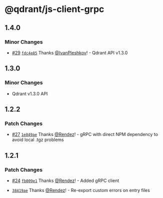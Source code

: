 # @qdrant/js-client-grpc

## 1.4.0

### Minor Changes

-   [#29](https://github.com/qdrant/qdrant-js/pull/29) [`fdc4e85`](https://github.com/qdrant/qdrant-js/commit/fdc4e85a8f6f3ae9d496c444817f56e64eb9ed66) Thanks [@IvanPleshkov](https://github.com/IvanPleshkov)! - Qdrant API v1.3.0

## 1.3.0

### Minor Changes

-   Qdrant v1.3.0 API

## 1.2.2

### Patch Changes

-   [#27](https://github.com/qdrant/qdrant-js/pull/27) [`1e849ae`](https://github.com/qdrant/qdrant-js/commit/1e849aea8596c2f972ee602f604fe77adf136dbf) Thanks [@Rendez](https://github.com/Rendez)! - gRPC with direct NPM dependency to avoid local .tgz problems

## 1.2.1

### Patch Changes

-   [#24](https://github.com/qdrant/qdrant-js/pull/24) [`fb009e1`](https://github.com/qdrant/qdrant-js/commit/fb009e1efec42b6383a6f0e764312a39808ee932) Thanks [@Rendez](https://github.com/Rendez)! - Added gRPC client

-   [`38419ae`](https://github.com/qdrant/qdrant-js/commit/38419ae6b030f0535c74050cc73bd4a02f755028) Thanks [@Rendez](https://github.com/Rendez)! - Re-export custom errors on entry files
